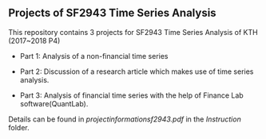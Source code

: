 ## Projects of SF2943 Time Series Analysis

This repository contains 3 projects for SF2943 Time Series Analysis of KTH (2017~2018 P4) 

- Part 1: Analysis of a non-financial time series

- Part 2: Discussion of a research article which makes use of time series analysis.

- Part 3: Analysis of financial time series with the help of Finance Lab software(QuantLab).

Details can be found in *projectinformationsf2943.pdf* in the *Instruction* folder.
 